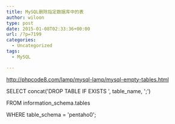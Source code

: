 ```yaml
---
title: MySQL删除指定数据库中的表
author: wiloon
type: post
date: 2015-01-08T02:33:36+00:00
url: /?p=7199
categories:
  - Uncategorized
tags:
  - MySQL

---
```

http://phpcode8.com/lamp/mysql-lamp/mysql-empty-tables.html

SELECT concat('DROP TABLE IF EXISTS ', table_name, ';')
  
FROM information_schema.tables
  
WHERE table_schema = 'pentaho0';